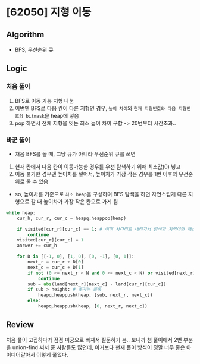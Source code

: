 # [62050] 지형 이동
## Algorithm
- BFS, 우선순위 큐
## Logic
### 처음 풀이
1. BFS로 이동 가능 지형 나눔
2. 이번엔 BFS로 다음 칸이 다른 지형인 경우, ```높이 차이```와 ```현재 지형번호와 다음 지형번호의 bitmask```을 heap에 넣음
3. pop 하면서 전체 지형을 잇는 최소 높이 차이 구함
-> 20번부터 시간초과..
### 바꾼 풀이
- 처음 BFS를 돌 때, 그냥 큐가 아니라 우선순위 큐를 쓰면
1. 현재 칸에서 다음 칸이 이동가능한 경우를 우선 탐색하기 위해 최소값(0) 넣고
2. 이동 불가한 경우엔 높이차를 넣어서, 높이차가 가장 작은 경우를 1번 이후의 우선순위로 둘 수 있음
- so, 높이차를 기준으로 ```최소 heap```을 구성하며 BFS 탐색을 하면 자연스럽게 다른 지형으로 갈 때 높이차가 가장 작은 칸으로 가게 됨
```python
while heap:
    cur_h, cur_r, cur_c = heapq.heappop(heap)

    if visited[cur_r][cur_c] == 1: # 이미 사다리로 내려가서 탐색한 지역이면 패스
        continue
    visited[cur_r][cur_c] = 1
    answer += cur_h

    for D in [[-1, 0], [1, 0], [0, -1], [0, 1]]:
        next_r = cur_r + D[0]
        next_c = cur_c + D[1]
        if not (0 <= next_r < N and 0 <= next_c < N) or visited[next_r][next_c] == 1:
            continue
        sub = abs(land[next_r][next_c] - land[cur_r][cur_c])
        if sub > height: # 못가는 블록
            heapq.heappush(heap, [sub, next_r, next_c])
        else:
            heapq.heappush(heap, [0, next_r, next_c])
```

## Review
처음 풀이 고집하다가 점점 미궁으로 빠져서 질문하기 봄.. 보니까 첨 풀이에서 2번 부분을 union-find 써서 푼 사람들도 많던데, 이거보다 현재 풀이 방식이 정말 너무 좋은 아이디어같아서 이렇게 풀었다. 